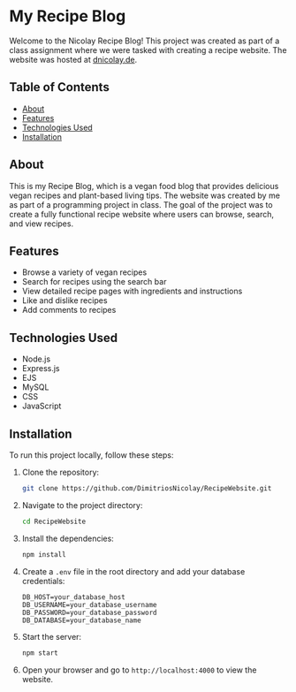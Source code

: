 # My Recipe Blog

Welcome to the Nicolay Recipe Blog! This project was created as part of a class assignment where we were tasked with creating a recipe website. The website was hosted at [dnicolay.de](http://dnicolay.de).

## Table of Contents

- [About](#about)
- [Features](#features)
- [Technologies Used](#technologies-used)
- [Installation](#installation)


## About

This is my Recipe Blog, which is a vegan food blog that provides delicious vegan recipes and plant-based living tips. The website was created by me as part of a programming project in class. The goal of the project was to create a fully functional recipe website where users can browse, search, and view recipes.

## Features

- Browse a variety of vegan recipes
- Search for recipes using the search bar
- View detailed recipe pages with ingredients and instructions
- Like and dislike recipes
- Add comments to recipes

## Technologies Used

- Node.js
- Express.js
- EJS
- MySQL
- CSS
- JavaScript

## Installation

To run this project locally, follow these steps:

1. Clone the repository:
    ```bash
    git clone https://github.com/DimitriosNicolay/RecipeWebsite.git
    ```

2. Navigate to the project directory:
    ```bash
    cd RecipeWebsite
    ```

3. Install the dependencies:
    ```bash
    npm install
    ```

4. Create a `.env` file in the root directory and add your database credentials:
    ```env
    DB_HOST=your_database_host
    DB_USERNAME=your_database_username
    DB_PASSWORD=your_database_password
    DB_DATABASE=your_database_name
    ```

5. Start the server:
    ```bash
    npm start
    ```

6. Open your browser and go to `http://localhost:4000` to view the website.

